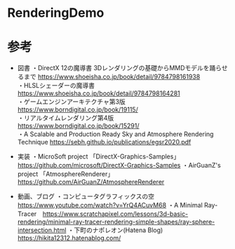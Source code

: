 # RenderingDemo

# 参考
* 図書
・DirectX 12の魔導書 3Dレンダリングの基礎からMMDモデルを踊らせるまで  https://www.shoeisha.co.jp/book/detail/9784798161938  
・HLSLシェーダーの魔導書  https://www.shoeisha.co.jp/book/detail/9784798164281  
・ゲームエンジンアーキテクチャ第3版  https://www.borndigital.co.jp/book/19115/  
・リアルタイムレンダリング第4版　https://www.borndigital.co.jp/book/15291/  
・A Scalable and Production Ready Sky and Atmosphere Rendering Technique  https://sebh.github.io/publications/egsr2020.pdf  

* 実装
・MicroSoft project 「DirectX-Graphics-Samples」　https://github.com/microsoft/DirectX-Graphics-Samples
・AirGuanZ's project 「AtmosphereRenderer」　https://github.com/AirGuanZ/AtmosphereRenderer

* 動画、ブログ
・コンピュータグラフィックスの空　https://www.youtube.com/watch?v=YrQ4ACuvM68
・A Minimal Ray-Tracer　https://www.scratchapixel.com/lessons/3d-basic-rendering/minimal-ray-tracer-rendering-simple-shapes/ray-sphere-intersection.html
・下町のナポレオン(Hatena Blog)　https://hikita12312.hatenablog.com/
